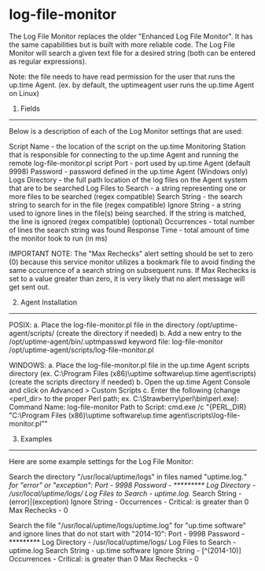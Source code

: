 log-file-monitor
================

The Log File Monitor replaces the older "Enhanced Log File Monitor".  It has the same capabilities but is built with more reliable code.  The Log File Monitor will search a given text file for a desired string (both can be entered as regular expressions).

Note: the file needs to have read permission for the user that runs the up.time Agent.  (ex. by default, the uptimeagent user runs the up.time Agent on Linux)


1. Fields
-------------------------

Below is a description of each of the Log Monitor settings that are used:

 Script Name - the location of the script on the up.time Monitoring Station that is responsible for connecting to the up.time Agent and running the remote log-file-monitor.pl script
 Port - port used by up.time Agent (default 9998)
 Password - password defined in the up.time Agent (Windows only)                 
 Logs Directory - the full path location of the log files on the Agent system that are to be searched
 Log Files to Search - a string representing one or more files to be searched (regex compatible)
 Search String - the search string to search for in the file (regex compatible)
 Ignore String - a string used to ignore lines in the file(s) being searched. If the string is matched, the line is ignored (regex compatible) (optional)
 Occurrences - total number of lines the search string was found
 Response Time - total amount of time the monitor took to run (in ms)

IMPORTANT NOTE: The "Max Rechecks" alert setting should be set to zero (0) because this service monitor utilizes a bookmark file to avoid finding the same occurrence of a search string on subsequent runs.  If Max Rechecks is set to a value greater than zero, it is very likely that no alert message will get sent out.


2. Agent Installation
-------------------------

POSIX:
a. Place the log-file-monitor.pl file in the directory 
   /opt/uptime-agent/scripts/ (create the directory if needed)
b. Add a new entry to the /opt/uptime-agent/bin/.uptmpasswd keyword file:
   log-file-monitor /opt/uptime-agent/scripts/log-file-monitor.pl

WINDOWS:
a. Place the log-file-monitor.pl file in the up.time Agent scripts directory 
   (ex. C:\Program Files (x86)\uptime software\up.time agent\scripts)
   (create the scripts directory if needed)
b. Open the up.time Agent Console and click on Advanced > Custom Scripts
c. Enter the following 
(change <perl_dir> to the proper Perl path; ex. C:\Strawberry\perl\bin\perl.exe):
Command Name:   log-file-monitor
Path to Script: cmd.exe /c "{PERL_DIR} "C:\Program Files (x86)\uptime software\up.time agent\scripts\log-file-monitor.pl""


3. Examples
-------------------------

Here are some example settings for the Log File Monitor:

Search the directory "/usr/local/uptime/logs" in files named "uptime.log.*" for "error" or "exception":
Port                - 9998
Password            - *********
Log Directory       - /usr/local/uptime/logs/
Log Files to Search - uptime\.log.*
Search String       - (error)|(exception)
Ignore String       - 
Occurrences         - Critical: is greater than 0
Max Rechecks        - 0


Search the file "/usr/local/uptime/logs/uptime.log" for "up.time software" and ignore lines that do not start with "2014-10":
Port                - 9998
Password            - *********
Log Directory       - /usr/local/uptime/logs/
Log Files to Search - uptime.log
Search String       - up.time software
Ignore String       - [^(2014-10)]
Occurrences         - Critical: is greater than 0
Max Rechecks        - 0
